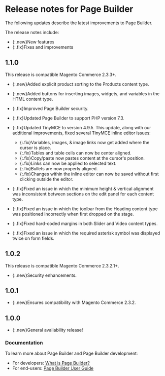 # Release notes for Page Builder

The following updates describe the latest improvements to Page Builder.

The release notes include:

-   {:.new}New features
-   {:.fix}Fixes and improvements

## 1.1.0

This release is compatible Magento Commerce 2.3.3+.

-   {:.new}<!-- MC-15250 -->Added explicit product sorting to the Products content type.

-   {:.new}<!-- MC-17823 -->Added buttons for inserting images, widgets, and variables in the HTML content type.

-   {:.fix}Improved Page Builder security.

-   {:.fix}<!-- MC-1805 -->Updated Page Builder to support PHP version 7.3.

-   {:.fix}<!-- MC-4137 -->Updated TinyMCE to version 4.9.5. This update, along with our additional improvements, fixed several TinyMCE inline editor issues:

    -   {:.fix}Variables, images, & image links now get added where the cursor is place.
    -   {:.fix}Tables and table cells can now be center aligned.
    -   {:.fix}Copy/paste now pastes content at the cursor's position.
    -   {:.fix}Links can now be applied to selected text.
    -   {:.fix}Bullets are now properly aligned.
    -   {:.fix}Changes within the inline editor can now be saved without first clicking outside the editor.

-   {:.fix}<!-- MC-3880 -->Fixed an issue in which the minimum height & vertical alignment was inconsistent between sections on the edit panel for each content type.

-   {:.fix}<!-- MC-14994 -->Fixed an issue in which the toolbar from the Heading content type was positioned incorrectly when first dropped on the stage.

-   {:.fix}<!-- MC-15742 -->Fixed hard-coded margins in both Slider and Video content types.

-   {:.fix}<!-- MC-16241 -->Fixed an issue in which the required asterisk symbol was displayed twice on form fields.

## 1.0.2

This release is compatible Magento Commerce 2.3.2.1+.

-   {:.new}Security enhancements.

## 1.0.1

-   {:.new}Ensures compatibility with Magento Commerce 2.3.2.

## 1.0.0

-   {:.new}General availability release!

### Documentation

To learn more about Page Builder and Page Builder development:

-   For developers: [What is Page Builder?](https://devdocs.magento.com/page-builder/docs/index.html)
-   For end-users: [Page Builder User Guide](https://docs.magento.com/m2/ee/user_guide/cms/page-builder.html)
